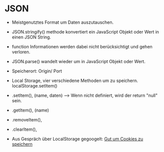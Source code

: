 # JSON

- Meistgenutztes Format um Daten auszutauschen.
- JSON.stringify() methode konvertiert ein JavaScript Objekt oder Wert in einen JSON String.
- function Informationen werden dabei nicht berücksichtigt und gehen verloren.
- JSON.parse() wandelt wieder um in JavaScript Objekt oder Wert.

- Speicherort: Origin/ Port
- Local Storage, vier verschiedene Methoden um zu speichern. localStorage.setItem()
- .setItem(), (name, daten) --> Wenn nicht definiert, wird der return "null" sein.
- .getItem(), (name)
- .removeItem(),
- .clearItem(),
- Aus Gespräch über LocalStorage gegoogelt: [Gut um Cookies zu speichern](https://developer.chrome.com/docs/devtools/storage/localstorage/)
